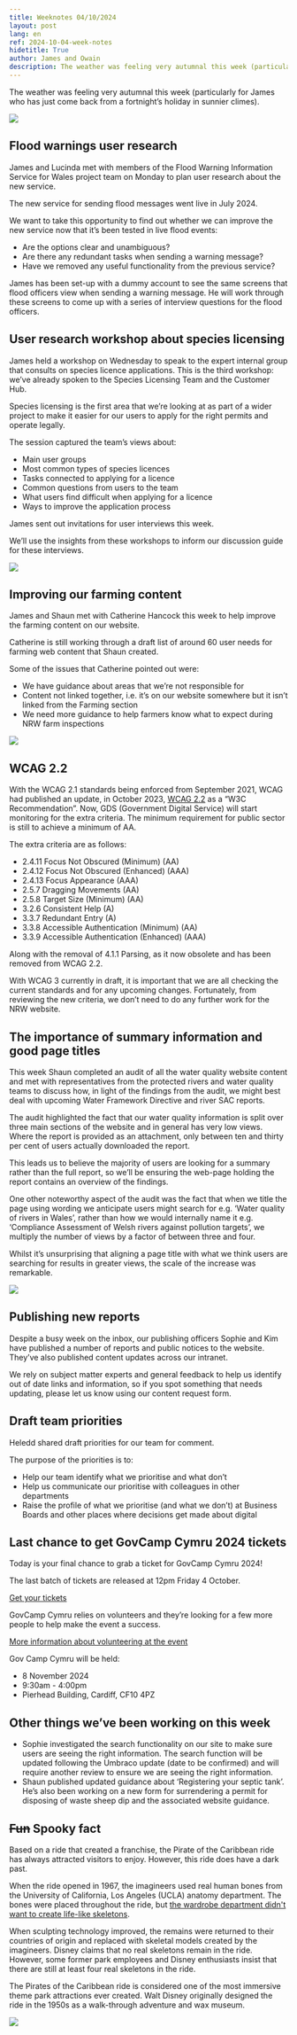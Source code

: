 ```yaml
---
title: Weeknotes 04/10/2024
layout: post
lang: en
ref: 2024-10-04-week-notes
hidetitle: True
author: James and Owain
description: The weather was feeling very autumnal this week (particularly for James who has just come back from a fortnight’s holiday in sunnier climes). 
---
```


The weather was feeling very autumnal this week (particularly for James who has just come back from a fortnight’s holiday in sunnier climes). 

![](https://github.com/nrw-digital/week-notes/blob/7bb9a391415541495bffedbd4f1c1b63e7d5d2eb/images/James%20on%20holiday.jpg?raw=true)

## Flood warnings user research 

James and Lucinda met with members of the Flood Warning Information Service for Wales project team on Monday to plan user research about the new service. 

The new service for sending flood messages went live in July 2024.  

We want to take this opportunity to find out whether we can improve the new service now that it’s been tested in live flood events: 

+ Are the options clear and unambiguous? 
+ Are there any redundant tasks when sending a warning message? 
+ Have we removed any useful functionality from the previous service?

James has been set-up with a dummy account to see the same screens that flood officers view when sending a warning message. He will work through these screens to come up with a series of interview questions for the flood officers.   

## User research workshop about species licensing

James held a workshop on Wednesday to speak to the expert internal group that consults on species licence applications. This is the third workshop: we’ve already spoken to the Species Licensing Team and the Customer Hub. 

Species licensing is the first area that we’re looking at as part of a wider project to make it easier for our users to apply for the right permits and operate legally. 

The session captured the team’s views about: 

+ Main user groups 
+ Most common types of species licences 
+ Tasks connected to applying for a licence 
+ Common questions from users to the team
+ What users find difficult when applying for a licence
+ Ways to improve the application process

James sent out invitations for user interviews this week. 

We’ll use the insights from these workshops to inform our discussion guide for these interviews. 

![](https://github.com/nrw-digital/week-notes/blob/7bb9a391415541495bffedbd4f1c1b63e7d5d2eb/images/mouse%20on%20a%20leaf.jpg?raw=true)

## Improving our farming content

James and Shaun met with Catherine Hancock this week to help improve the farming content on our website. 

Catherine is still working through a draft list of around 60 user needs for farming web content that Shaun created. 

Some of the issues that Catherine pointed out were: 

+ We have guidance about areas that we’re not responsible for
+ Content not linked together, i.e. it’s on our website somewhere but it isn’t linked from the Farming section
+ We need more guidance to help farmers know what to expect during NRW farm inspections

![](https://github.com/nrw-digital/week-notes/blob/7bb9a391415541495bffedbd4f1c1b63e7d5d2eb/images/farming.jpg?raw=true)

## WCAG 2.2

With the WCAG 2.1 standards being enforced from September 2021, WCAG had published an update, in October 2023, [WCAG 2.2](https://www.w3.org/WAI/standards-guidelines/wcag/new-in-22/) as a “W3C Recommendation”. Now, GDS (Government Digital Service) will start monitoring for the extra criteria. The minimum requirement for public sector is still to achieve a minimum of AA. 

The extra criteria are as follows:

+ 2.4.11 Focus Not Obscured (Minimum) (AA)
+ 2.4.12 Focus Not Obscured (Enhanced) (AAA)
+ 2.4.13 Focus Appearance (AAA)
+ 2.5.7 Dragging Movements (AA)
+ 2.5.8 Target Size (Minimum) (AA)
+ 3.2.6 Consistent Help (A)
+ 3.3.7 Redundant Entry (A)
+ 3.3.8 Accessible Authentication (Minimum) (AA)
+ 3.3.9 Accessible Authentication (Enhanced) (AAA)

Along with the removal of 4.1.1 Parsing, as it now obsolete and has been removed from WCAG 2.2.

With WCAG 3 currently in draft, it is important that we are all checking the current standards and for any upcoming changes. Fortunately, from reviewing the new criteria, we don’t need to do any further work for the NRW website.  

## The importance of summary information and good page titles

This week Shaun completed an audit of all the water quality website content and met with representatives from the protected rivers and water quality teams to discuss how, in light of the findings from the audit, we might best deal with upcoming Water Framework Directive and river SAC reports. 

The audit highlighted the fact that our water quality information is split over three main sections of the website and in general has very low views. Where the report is provided as an attachment, only between ten and thirty per cent of users actually downloaded the report. 

This leads us to believe the majority of users are looking for a summary rather than the full report, so we’ll be ensuring the web-page holding the report contains an overview of the findings. 

One other noteworthy aspect of the audit was the fact that when we title the page using wording we anticipate users might search for e.g. ‘Water quality of rivers in Wales’, rather than how we would internally name it e.g. ‘Compliance Assessment of Welsh rivers against pollution targets’, we multiply the number of views by a factor of between three and four. 

Whilst it’s unsurprising that aligning a page title with what we think users are searching for results in greater views, the scale of the increase was remarkable.

![](https://github.com/nrw-digital/week-notes/blob/7bb9a391415541495bffedbd4f1c1b63e7d5d2eb/images/lake%20view.jpg?raw=true)

## Publishing new reports

Despite a busy week on the inbox, our publishing officers Sophie and Kim have published a number of reports and public notices to the website. They’ve also published content updates across our intranet. 

We rely on subject matter experts and general feedback to help us identify out of date links and information, so if you spot something that needs updating, please let us know using our content request form.

## Draft team priorities

Heledd shared draft priorities for our team for comment. 

The purpose of the priorities is to:

+ Help our team identify what we prioritise and what don’t
+ Help us communicate our prioritise with colleagues in other departments
+ Raise the profile of what we prioritise (and what we don’t) at Business Boards and other places where decisions get made about digital

## Last chance to get GovCamp Cymru 2024 tickets

Today is your final chance to grab a ticket for GovCamp Cymru 2024! 

The last batch of tickets are released at 12pm Friday 4 October. 

[Get your tickets](https://www.govcamp.cymru/tickets)

GovCamp Cymru relies on volunteers and they’re looking for a few more people to help make the event a success. 

[More information about volunteering at the event](https://www.govcamp.cymru/volunteer)

Gov Camp Cymru will be held: 
+ 8 November 2024
+ 9:30am - 4:00pm
+ Pierhead Building, Cardiff, CF10 4PZ

## Other things we’ve been working on this week

+ Sophie investigated the search functionality on our site to make sure users are seeing the right information. The search function will be updated following the Umbraco update (date to be confirmed) and will require another review to ensure we are seeing the right information.
+ Shaun published updated guidance about ‘Registering your septic tank’. He’s also been working on a new form for surrendering a permit for disposing of waste sheep dip and the associated website guidance.

## <s>Fun</s> Spooky fact

Based on a ride that created a franchise, the Pirate of the Caribbean ride has always attracted visitors to enjoy. However, this ride does have a dark past. 

When the ride opened in 1967, the imagineers used real human bones from the University of California, Los Angeles (UCLA) anatomy department. The bones were placed throughout the ride, but [the wardrobe department didn't want to create life-like skeletons](https://www.iflscience.com/real-human-bones-were-originally-used-in-disneylands-pirates-of-the-caribbean-ride-69433).

When sculpting technology improved, the remains were returned to their countries of origin and replaced with skeletal models created by the imagineers. Disney claims that no real skeletons remain in the ride. However, some former park employees and Disney enthusiasts insist that there are still at least four real skeletons in the ride.

The Pirates of the Caribbean ride is considered one of the most immersive theme park attractions ever created. Walt Disney originally designed the ride in the 1950s as a walk-through adventure and wax museum. 

![](https://github.com/nrw-digital/week-notes/blob/a61c6ee02a4bf62500e9588f33795b523ff576dd/images/human-bones-disneyland-m.png?raw=true)